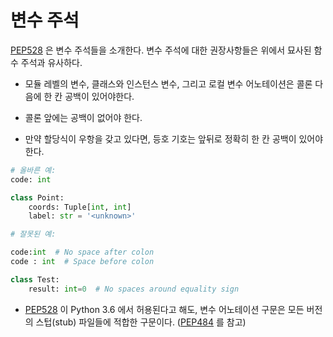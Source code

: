 # 변수 주석

[PEP528](https://www.python.org/dev/peps/pep-0008/#variable-annotations)
은 변수 주석들을 소개한다. 변수 주석에 대한 권장사항들은 위에서 묘사된 함수 주석과 유사하다.

- 모듈 레벨의 변수, 클래스와 인스턴스 변수, 그리고 로컬 변수 어노테이션은
  콜론 다음에 한 칸 공백이 있어야한다.

- 콜론 앞에는 공백이 없어야 한다.

- 만약 할당식이 우항을 갖고 있다면,
  등호 기호는 앞뒤로 정확히 한 칸 공백이 있어야 한다.

```python
# 올바른 예:
code: int

class Point:
    coords: Tuple[int, int]
    label: str = '<unknown>'
```

```python
# 잘못된 예:

code:int  # No space after colon
code : int  # Space before colon

class Test:
    result: int=0  # No spaces around equality sign
```

- [PEP528](https://www.python.org/dev/peps/pep-0008/#variable-annotations)
  이 Python 3.6 에서 허용된다고 해도, 변수 어노테이션 구문은 모든 버전의 스텁(stub) 파일들에 적합한 구문이다.
  ([PEP484](https://www.python.org/dev/peps/pep-0484/) 를 참고)
